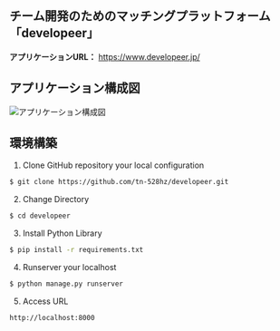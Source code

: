 ## チーム開発のためのマッチングプラットフォーム「developeer」

__アプリケーションURL：__ https://www.developeer.jp/

## アプリケーション構成図

![アプリケーション構成図](https://cacoo.com/diagrams/tkuhNk7Tf42zrTBi-3CC26.png "アプリケーション構成図")

## 環境構築

1. Clone GitHub repository your local configuration
```bash
$ git clone https://github.com/tn-528hz/developeer.git
```

2. Change Directory
```bash
$ cd developeer
```

3. Install Python Library
```bash
$ pip install -r requirements.txt
```

4. Runserver your localhost
```bash
$ python manage.py runserver
```

5. Access URL
```
http://localhost:8000
```
